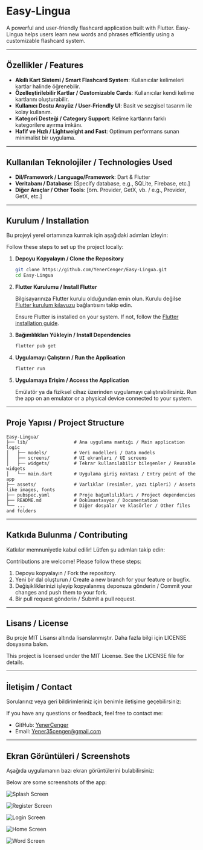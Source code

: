 # Easy-Lingua

A powerful and user-friendly flashcard application built with Flutter. Easy-Lingua helps users learn new words and phrases efficiently using a customizable flashcard system.

---

## Özellikler / Features

- **Akıllı Kart Sistemi / Smart Flashcard System**: Kullanıcılar kelimeleri kartlar halinde öğrenebilir.
- **Özelleştirilebilir Kartlar / Customizable Cards**: Kullanıcılar kendi kelime kartlarını oluşturabilir.
- **Kullanıcı Dostu Arayüz / User-Friendly UI**: Basit ve sezgisel tasarım ile kolay kullanım.
- **Kategori Desteği / Category Support**: Kelime kartlarını farklı kategorilere ayırma imkânı.
- **Hafif ve Hızlı / Lightweight and Fast**: Optimum performans sunan minimalist bir uygulama.

---

## Kullanılan Teknolojiler / Technologies Used

- **Dil/Framework / Language/Framework**: Dart & Flutter
- **Veritabanı / Database**: [Specify database, e.g., SQLite, Firebase, etc.]
- **Diğer Araçlar / Other Tools**: [örn. Provider, GetX, vb. / e.g., Provider, GetX, etc.]

---

## Kurulum / Installation

Bu projeyi yerel ortamınıza kurmak için aşağıdaki adımları izleyin:

Follow these steps to set up the project locally:

1. **Depoyu Kopyalayın / Clone the Repository**

   ```bash
   git clone https://github.com/YenerCenger/Easy-Lingua.git
   cd Easy-Lingua
   ```

2. **Flutter Kurulumu / Install Flutter**

   Bilgisayarınıza Flutter kurulu olduğundan emin olun. Kurulu değilse [Flutter kurulum kılavuzu](https://docs.flutter.dev/get-started/install) bağlantısını takip edin.

   Ensure Flutter is installed on your system. If not, follow the [Flutter installation guide](https://docs.flutter.dev/get-started/install).

3. **Bağımlılıkları Yükleyin / Install Dependencies**

   ```bash
   flutter pub get
   ```

4. **Uygulamayı Çalıştırın / Run the Application**

   ```bash
   flutter run
   ```

5. **Uygulamaya Erişim / Access the Application**

   Emülatör ya da fiziksel cihaz üzerinden uygulamayı çalıştırabilirsiniz.
   Run the app on an emulator or a physical device connected to your system.

---

## Proje Yapısı / Project Structure

```plaintext
Easy-Lingua/
├── lib/                 # Ana uygulama mantığı / Main application logic
│   ├── models/          # Veri modelleri / Data models
│   ├── screens/         # UI ekranları / UI screens
│   ├── widgets/         # Tekrar kullanılabilir bileşenler / Reusable widgets
│   └── main.dart        # Uygulama giriş noktası / Entry point of the app
├── assets/              # Varlıklar (resimler, yazı tipleri) / Assets like images, fonts
├── pubspec.yaml         # Proje bağımlılıkları / Project dependencies
├── README.md            # Dokümantasyon / Documentation
└── ...                  # Diğer dosyalar ve klasörler / Other files and folders
```

---

## Katkıda Bulunma / Contributing

Katkılar memnuniyetle kabul edilir! Lütfen şu adımları takip edin:

Contributions are welcome! Please follow these steps:

1. Depoyu kopyalayın / Fork the repository.
2. Yeni bir dal oluşturun / Create a new branch for your feature or bugfix.
3. Değişikliklerinizi işleyip kopyalanmış deponuza gönderin / Commit your changes and push them to your fork.
4. Bir pull request gönderin / Submit a pull request.

---

## Lisans / License

Bu proje MIT Lisansı altında lisanslanmıştır. Daha fazla bilgi için LICENSE dosyasına bakın.

This project is licensed under the MIT License. See the LICENSE file for details.

---

## İletişim / Contact

Sorularınız veya geri bildirimleriniz için benimle iletişime geçebilirsiniz:

If you have any questions or feedback, feel free to contact me:

- GitHub: [YenerCenger](https://github.com/YenerCenger)
- Email: [Yener35cenger@gmail.com](mailto:Yener35cenger@gmail.com)

---

## Ekran Görüntüleri / Screenshots

Aşağıda uygulamanın bazı ekran görüntülerini bulabilirsiniz:

Below are some screenshots of the app:

![Splash Screen](./assets/images/splash_screen.png)

![Register Screen](./assets/images/register.png)

![Login Screen](./assets/images/login.png)

![Home Screen](./assets/images/home.png)

![Word Screen](./assets/images/word.png)
